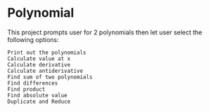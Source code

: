 # Polynomial

This project prompts user for 2 polynomials then let user select the following options:

    Print out the polynomials
    Calculate value at x
    Calculate derivative
    Calculate antiderivative
    Find sum of two polynomials
    Find differences
    Find product
    Find absolute value
    Duplicate and Reduce
